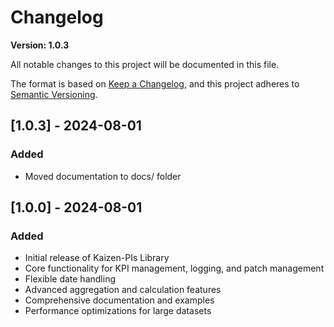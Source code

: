 # Changelog

**Version: 1.0.3**

All notable changes to this project will be documented in this file.

The format is based on [Keep a Changelog](https://keepachangelog.com/en/1.0.0/),
and this project adheres to [Semantic Versioning](https://semver.org/spec/v2.0.0.html).

## [1.0.3] - 2024-08-01

### Added
- Moved documentation to docs/ folder

## [1.0.0] - 2024-08-01

### Added
- Initial release of Kaizen-PIs Library
- Core functionality for KPI management, logging, and patch management
- Flexible date handling
- Advanced aggregation and calculation features
- Comprehensive documentation and examples
- Performance optimizations for large datasets